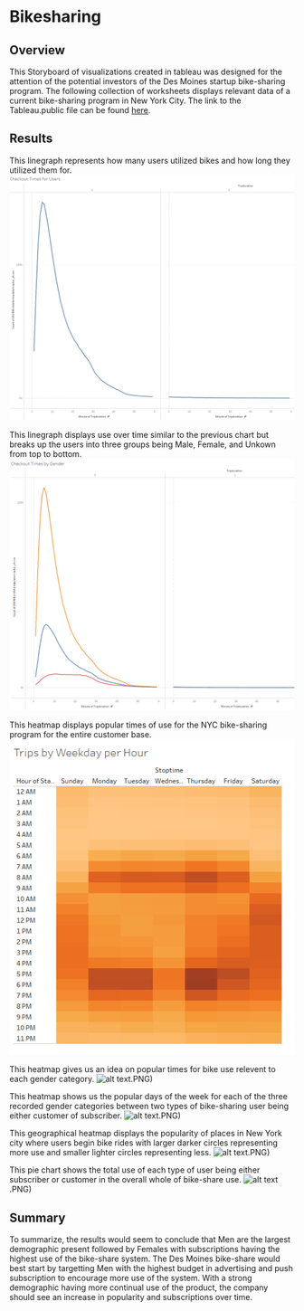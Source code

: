 # Bikesharing


## Overview

This Storyboard of visualizations created in tableau was designed for the attention of the potential investors of the Des Moines startup bike-sharing program. The following collection of worksheets displays relevant data of a current bike-sharing program in New York City. The link to the Tableau.public file can be found [here](https://public.tableau.com/app/profile/johnwlandeen/viz/CitiBikeChallenge_16634667741990/CitiBikeStory?publish=yes). 

## Results

This linegraph represents how many users utilized bikes and how long they utilized them for.
![alt text](Resources/Checkout_Times_for_Users.PNG)

This linegraph displays use over time similar to the previous chart but breaks up the users into three groups being Male, Female, and Unkown from top to bottom.
![alt text](Resources/Checkout_Times_by_Gender.PNG)

This heatmap displays popular times of use for the NYC bike-sharing program for the entire customer base.
![alt text](Resources/Trips_by_Weekday_per_Hour.PNG)

This heatmap gives us an idea on popular times for bike use relevent to each gender category.
![alt text](Resources/Trips_by_Gender_Weekday_per_Hour).PNG)

This heatmap shows us the popular days of the week for each of the three recorded gender categories between two types of bike-sharing user being either customer of subscriber.
![alt text](Resources/User_Trips_by_Gender_by_Weekday).PNG)

This geographical heatmap displays the popularity of places in New York city where users begin bike rides with larger darker circles representing more use and smaller lighter circles representing less.
![alt text](Resources/Top_Starting_Locations).PNG)

This pie chart shows the total use of each type of user being either subscriber or customer in the overall whole of bike-share use.
![alt text](Resources/Average_Trip_Duration).PNG)

## Summary

To summarize, the results would seem to conclude that Men are the largest demographic present followed by Females with subscriptions having the highest use of the bike-share system. The Des Moines bike-share would best start by targetting Men with the highest budget in advertising and push subscription to encourage more use of the system. With a strong demographic having more continual use of the product, the company should see an increase in popularity and subscriptions over time.




